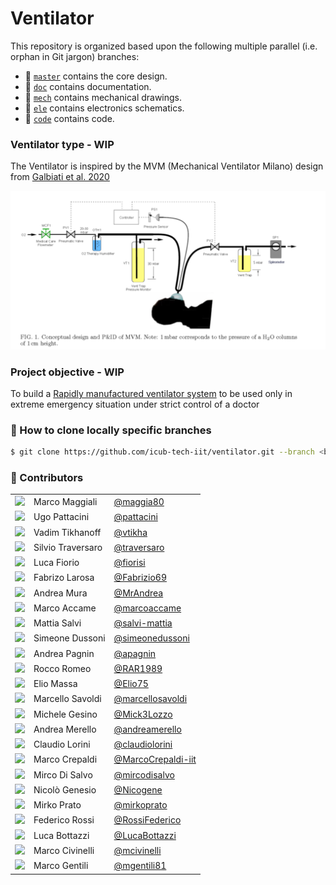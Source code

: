 Ventilator
==========

This repository is organized based upon the following multiple parallel (i.e. orphan in Git jargon) branches:
- 🔘 [`master`](../../tree/master) contains the core design.
- 🔘 [`doc`](../../tree/doc) contains documentation.
- 🔘 [`mech`](../../tree/mech) contains mechanical drawings.
- 🔘 [`ele`](../../tree/ele) contains electronics schematics.
- 🔘 [`code`](../../tree/code) contains code.

### Ventilator type - WIP

The Ventilator is inspired by the MVM (Mechanical Ventilator Milano) design from [Galbiati et al. 2020](https://arxiv.org/abs/2003.10405)

![MVM Schematic](./assets/mvm-diagram.png) 


### Project objective - WIP

To build a [Rapidly manufactured ventilator system](https://www.gov.uk/government/publications/coronavirus-covid-19-ventilator-supply-specification/rapidly-manufactured-ventilator-system-specification) to be used only in extreme emergency situation under strict control of a doctor    

### 🔽 How to clone locally specific branches
```sh
$ git clone https://github.com/icub-tech-iit/ventilator.git --branch <branch-name>
```

### 👥 Contributors

| | | |
|:---:|:---|:---|
| [<img src="https://github.com/maggia80.png" width="40">](https://github.com/maggia80)                   | Marco Maggiali    | [@maggia80](https://github.com/maggia80) |
| [<img src="https://github.com/pattacini.png" width="40">](https://github.com/pattacini)                 | Ugo Pattacini     | [@pattacini](https://github.com/pattacini) |
| [<img src="https://github.com/vtikha.png" width="40">](https://github.com/vtikha)                       | Vadim Tikhanoff   | [@vtikha](https://github.com/vtikha) |
| [<img src="https://github.com/traversaro.png" width="40">](https://github.com/traversaro)               | Silvio Traversaro | [@traversaro](https://github.com/traversaro) |
| [<img src="https://github.com/fiorisi.png" width="40">](https://github.com/fiorisi)                     | Luca Fiorio       | [@fiorisi](https://github.com/fiorisi) |
| [<img src="https://github.com/Fabrizio69.png" width="40">](https://github.com/Fabrizio69)               | Fabrizo Larosa    | [@Fabrizio69](https://github.com/Fabrizio69) |
| [<img src="https://github.com/MrAndrea.png" width="40">](https://github.com/MrAndrea)                   | Andrea Mura       | [@MrAndrea](https://github.com/MrAndrea) |
| [<img src="https://github.com/marcoaccame.png" width="40">](https://github.com/marcoaccame)             | Marco Accame      | [@marcoaccame](https://github.com/marcoaccame) |
| [<img src="https://github.com/salvi-mattia.png" width="40">](https://github.com/salvi-mattia)           | Mattia Salvi      | [@salvi-mattia](https://github.com/salvi-mattia) |
| [<img src="https://github.com/simeonedussoni.png" width="40">](https://github.com/simeonedussoni)       | Simeone Dussoni   | [@simeonedussoni](https://github.com/simeonedussoni) |
| [<img src="https://github.com/apagnin.png" width="40">](https://github.com/apagnin)                     | Andrea Pagnin     | [@apagnin](https://github.com/apagnin) |
| [<img src="https://github.com/RAR1989.png" width="40">](https://github.com/RAR1989)                     | Rocco Romeo       | [@RAR1989](https://github.com/RAR1989) |
| [<img src="https://github.com/Elio75.png" width="40">](https://github.com/Elio75)                       | Elio Massa        | [@Elio75](https://github.com/Elio75) |
| [<img src="https://github.com/marcellosavoldi.png" width="40">](https://github.com/marcellosavoldi)     | Marcello Savoldi  | [@marcellosavoldi](https://github.com/marcellosavoldi) |
| [<img src="https://github.com/Mick3Lozzo.png" width="40">](https://github.com/Mick3Lozzo)               | Michele Gesino    | [@Mick3Lozzo](https://github.com/Mick3Lozzo) |
| [<img src="https://github.com/andreamerello.png" width="40">](https://github.com/andreamerello)         | Andrea Merello    | [@andreamerello](https://github.com/andreamerello) |
| [<img src="https://github.com/claudiolorini.png" width="40">](https://github.com/claudiolorini)         | Claudio Lorini    | [@claudiolorini](https://github.com/claudiolorini) |
| [<img src="https://github.com/MarcoCrepaldi-iit.png" width="40">](https://github.com/MarcoCrepaldi-iit) | Marco Crepaldi    | [@MarcoCrepaldi-iit](https://github.com/MarcoCrepaldi-iit) |
| [<img src="https://github.com/mircodisalvo.png" width="40">](https://github.com/mircodisalvo)           | Mirco Di Salvo    | [@mircodisalvo](https://github.com/mircodisalvo) |
| [<img src="https://github.com/Nicogene.png" width="40">](https://github.com/Nicogene)                   | Nicolò Genesio    | [@Nicogene](https://github.com/Nicogene) |
| [<img src="https://github.com/mirkoprato.png" width="40">](https://github.com/mirkoprato)               | Mirko Prato       | [@mirkoprato](https://github.com/mirkoprato) |
| [<img src="https://github.com/RossiFederico.png" width="40">](https://github.com/RossiFederico)         | Federico Rossi    | [@RossiFederico](https://github.com/RossiFederico) |
| [<img src="https://github.com/LucaBottazzi.png" width="40">](https://github.com/LucaBottazzi)           | Luca Bottazzi     | [@LucaBottazzi](https://github.com/LucaBottazzi) |
| [<img src="https://github.com/mcivinelli.png" width="40">](https://github.com/mcivinelli)               | Marco Civinelli   | [@mcivinelli](https://github.com/mcivinelli) |
| [<img src="https://github.com/mgentili81.png" width="40">](https://github.com/mgentili81)               | Marco Gentili     | [@mgentili81](https://github.com/mgentili81) |

